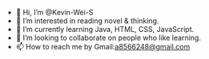 - 👋 Hi, I’m @Kevin-Wei-S
- 👀 I’m interested in reading novel & thinking.
- 🌱 I’m currently learning Java, HTML, CSS, JavaScript.
- 💞️ I’m looking to collaborate on people who like learning.
- 📫 How to reach me by Gmail:a8566248@gmail.com

<!---
Kevin-Wei-S/Kevin-Wei-S is a ✨ special ✨ repository because its `README.md` (this file) appears on your GitHub profile.
You can click the Preview link to take a look at your changes.
--->
